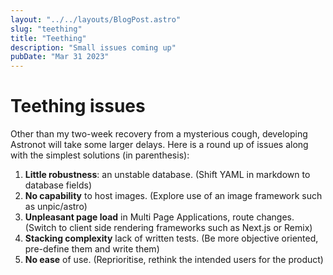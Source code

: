 
```yaml
---
layout: "../../layouts/BlogPost.astro"
slug: "teething"
title: "Teething"
description: "Small issues coming up"
pubDate: "Mar 31 2023"
---
```


# Teething issues


Other than my two-week recovery from a mysterious cough, developing Astronot will take some larger delays. Here is a round up of issues along with the simplest solutions (in parenthesis):

1. **Little robustness**: an unstable database. (Shift YAML in markdown to database fields)
2. **No capability** to host images. (Explore use of an image framework such as unpic/astro)
3. **Unpleasant page load** in Multi Page Applications, route changes. (Switch to client side rendering frameworks such as Next.js or Remix)
4. **Stacking complexity** lack of written tests. (Be more objective oriented, pre-define them and write them)
5. **No ease** of use. (Reprioritise, rethink the intended users for the product)
